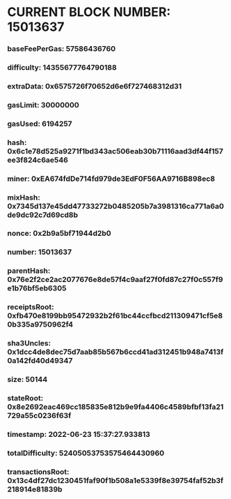 # CURRENT BLOCK NUMBER: 15013637

### baseFeePerGas: 57586436760
### difficulty: 14355677764790188
### extraData: 0x6575726f70652d6e6f727468312d31
### gasLimit: 30000000
### gasUsed: 6194257
### hash: 0x6c1e78d525a9271f1bd343ac506eab30b71116aad3df44f157ee3f824c6ae546
### miner: 0xEA674fdDe714fd979de3EdF0F56AA9716B898ec8
### mixHash: 0x7345d137e45dd47733272b0485205b7a3981316ca771a6a0de9dc92c7d69cd8b
### nonce: 0x2b9a5bf71944d2b0
### number: 15013637
### parentHash: 0x76e2f2ce2ac2077676e8de57f4c9aaf27f0fd87c27f0c557f9e1b76bf5eb6305
### receiptsRoot: 0xfb470e8199bb95472932b2f61bc44ccfbcd211309471cf5e80b335a9750962f4
### sha3Uncles: 0x1dcc4de8dec75d7aab85b567b6ccd41ad312451b948a7413f0a142fd40d49347
### size: 50144
### stateRoot: 0x8e2692eac469cc185835e812b9e9fa4406c4589bfbf13fa21729a55c0236f63f
### timestamp: 2022-06-23 15:37:27.933813
### totalDifficulty: 52405053753575464430960
### transactionsRoot: 0x13c4df27dc1230451faf90f1b508a1e5339f8e39754faf52b3f218914e81839b
